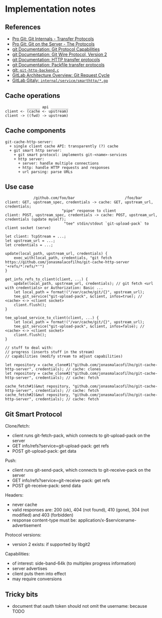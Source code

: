 # Implementation notes

## References

 - [Pro Git: Git Internals - Transfer Protocols](https://git-scm.com/book/en/v2/Git-Internals-Transfer-Protocols)
 - [Pro Git: Git on the Server - The Protocols](https://git-scm.com/book/en/v2/Git-on-the-Server-The-Protocols)
 - [git Documentation: Git Protocol Capabilities](https://github.com/git/git/blob/master/Documentation/technical/protocol-capabilities.txt)
 - [git Documentation: Git Wire Protocol, Version 2](https://github.com/git/git/blob/master/Documentation/technical/protocol-v2.txt)
 - [git Documentation: HTTP transfer protocols](https://github.com/git/git/blob/master/Documentation/technical/http-protocol.txt)
 - [git Documentation: Packfile transfer protocols](https://github.com/git/git/blob/master/Documentation/technical/pack-protocol.txt)
 - [git: `git-http-backend.c`](https://github.com/git/git/blob/master/http-backend.c)
 - [GitLab Architecture Overview: Git Request Cycle](https://gitlab.com/gitlab-org/gitlab/-/blob/9e404d35ecca9e8afae2c844ad45261e81972eb2/doc/development/architecture.md#gitlab-git-request-cycle)
 - [GitLab Gitaly: `internal/service/smarthttp/*.go`](https://gitlab.com/gitlab-org/gitaly/-/tree/19e2caa3a8a9fe390b568dd8d2b2a565be6094a7/internal/service/smarthttp)

## Cache operations

```
          ______ api ________
client <- (cache <- upstream)
client -> ((fwd) -> upstream)
```

## Cache components

```
git-cache-http-server:
  + single client cache API: transparently (?) cache
  + git smart http server:
    + git smart protocol: implements git-<name>-services
    + http server:
      + server: handle multiple connections
      + http: handle HTTP requests and responses
      + url parsing: parse URLs
```

## Use case

```
             /github.com/foo/bar                       /foo/bar
client: GET, upstream_spec, credentials -> cache: GET, upstream_url, credentials;
						  "pipe" response to client
client: POST, upstream_spec, credentials -> cache: POST, upstream_url, credentials (update myself);
						   "tee" stdin/stdout `git-upload-pack` to client socket (serve)

let client: TcpStream = ...;
let upstream_url = ...;
let credentials = ...;

update(local_path, upstream_url, credentials) {
	exec_with(local_path, credentials, "git fetch https://github.com/jonasmalacofilho/git-cache-http-server '+refs/*:refs/*'")
}

get_info_refs_to_client(client, ...) {
	update(local_path, upstream_url, credentials); // git fetch <url with credentials> or Authorization: Basic ...
	let local_path = format!("/var/cache/git/{}", upstream_url);
	tee_git_service("git-upload-pack", &client, infos=true); // <cache> <-> <client socket>
	client.flush();
}

tee_upload_service_to_client(client, ...) {
	let local_path = format!("/var/cache/git/{}", upstream_url);
	tee_git_service("git-upload-pack", &client, infos=false); // <cache> <-> <client socket>
	client.flush();
}

// stuff to deal with:
// progress (inserts stuff in the stream)
// capabilities (modify stream to adjust capabilities)

let repository = cache_clone#1("github.com/jonasmalacofilho/git-cache-http-server", credentials); // cache: clones
let repository = cache_clone#2("github.com/jonasmalacofilho/git-cache-http-server", credentials); // cache: fetch

cache_fetch#1(&mut repository, "github.com/jonasmalacofilho/git-cache-http-server", credentials); // cache: fetch
cache_fetch#2(&mut repository, "github.com/jonasmalacofilho/git-cache-http-server", credentials); // cache: fetch
```

## Git Smart Protocol

Clone/fetch:
- client runs git-fetch-pack, which connects to git-upload-pack on the server
- GET info/refs?service=git-upload-pack: get refs
- POST git-upload-pack: get data

Push:
- client runs git-send-pack, which connects to git-receive-pack on the server
- GET info/refs?service=git-receive-pack: get refs
- POST git-receive-pack: send data

Headers:
- never cache
- valid responses are: 200 (ok), 404 (not found), 410 (gone), 304 (not modified) and 403 (forbidden)
- response content-type must be: application/x-$servicename-advertisement

Protocol versions:
- version 2 exists: if supported by libgit2

Capabilities:
- of interest: side-band-64k (to multiplex progress information)
- server advertises
- client puts them into effect
- may require conversions

## Tricky bits

- document that oauth token should not omit the username: because TODO
